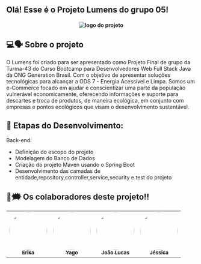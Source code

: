 ## Olá! Esse é o Projeto Lumens do grupo 05!

<h4 align="center">
<img align="center" alt="logo do projeto" src="https://media.discordapp.net/attachments/912136460294041681/932679854153953360/unknown.png"> 

## 💻🗣️ Sobre o projeto
O Lumens foi criado para ser apresentado como Projeto Final de grupo da Turma-43 do Curso Bootcamp para Desenvolvedores Web Full Stack Java da ONG Generation Brasil. Com o objetivo de apresentar soluções tecnológicas para alcançar a ODS 7 - Energia Acessível e Limpa.
Somos um e-Commerce focado em ajudar e conscientizar uma parte da população vulnerável economicamente, oferecendo informações e suporte para descartes e troca de produtos, de maneira ecológica, em conjunto com empresas e pontos ecológicos que visam  o desenvolvimento sustentável. 


## 🔧 Etapas do Desenvolvimento:
Back-end:  
- Definição do escopo do projeto
- Modelagem do Banco de Dados
- Criação do projeto Maven usando o Spring Boot
- Desenvolvimento das camadas de entidade,repository,controller,service,security e test do projeto



## 👤🗯 Os colaboradores deste projeto!!
<table>
<tr>
<td align="center"><a href="https://github.com/esyamamoto"><img style="border-radius: 50%;" 
src="https://cdn.discordapp.com/attachments/912136460294041681/932660487395631154/eu.jpg" width="100px;" alt=""/><br /><sub><b>Erika </b></sub></a><br /><a 
href="https://github.com/esyamamoto" title="GitHub Erika"></a></td> </a></td><td align="center"><a href="https://github.com/Yagocoelho"><img style="border-radius: 50%;" 
src="https://cdn.discordapp.com/attachments/912136460294041681/932660487970238464/yago.jpg" width="100px;" alt=""/><br /><sub><b>Yago</b></sub></a><br /><a href="https://github.com/Yagocoelho" 
title="GitHub Yago"</a></td><td align="center"><a 
href="https://github.com/LuukasOo"><img style="border-radius: 50%;" 
src="https://cdn.discordapp.com/attachments/912136460294041681/932660995854303262/jao.jpg" 
width="100px;" alt=""/><br /><sub><b>João Lucas</b></sub></a><br /><a
href="https://github.com/LuukasOo" title="GitHub João Lucas"></a></td> <td align="center"><a 
href="https://github.com/JessicaPersou"><img style="border-radius: 50%;" 
src="https://cdn.discordapp.com/attachments/912136460294041681/932681028017991690/ppp.png" width="100px;" alt=""/><br /><sub><b>Jéssica</b></sub></a><br /><a 
href="https://github.com/JessicaPersou" title="GitHub Jéssica"></a></td>

